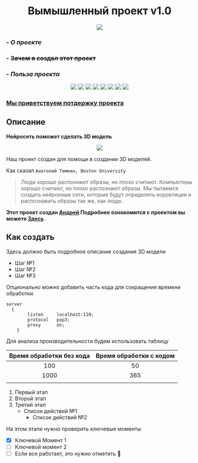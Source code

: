 <h1 align="center">Вымышленный проект v1.0</h1>

<p align="center">
<img src="https://www.ixbt.com/img/n1/news/2022/3/2/1920x1080-1920x1080-a3545a9d33a4_large.png"></p>

### - *О проекте*
### - ~~Зачем я создал этот проект~~
### - ***Польза проекта***

</h2>


<p align="center">
  
<img src="https://img.shields.io/npm/dy/silentlad">
<img src="https://img.shields.io/badge/made%20by-silentlad-blue.svg" >
<img src="https://img.shields.io/badge/vue-2.2.4-green.svg">
<img src="https://badges.frapsoft.com/os/v1/open-source.svg?v=103" >

<img src="https://img.shields.io/github/stars/silent-lad/VueSolitaire.svg?style=flat">
<img src="https://img.shields.io/github/languages/top/silent-lad/VueSolitaire.svg">
<img src="https://img.shields.io/github/issues/silent-lad/VueSolitaire.svg">
<img src="https://img.shields.io/badge/PRs-welcome-brightgreen.svg?style=flat">
</p>
</h2>

### [Мы приветствуем потдержку проекта](https://github.com/silent-lad/VueSolitaire/blob/master/CONTRIBUTING.md)
## Описание
**Нейросеть поможет сделать 3D модель**
<p align="center">
<img src="https://media.giphy.com/media/4zFuOaEKf1Ll6/giphy.gif"></p>

Наш проект создан для помощи в создании 3D моделей.

Как сказал `Анатолий Темкин, Boston University`
> Люди хорошо распознают образы, но плохо считают. Компьютеры хорошо считают, но плохо распознают образы. Мы пытаемся создать нейронные сети, которые будут определять корреляции и распознавать образы так же, как люди.

**Этот проект создан [Андрей](https://gitlab.rebrainme.com/slashev83_at_mail_ru) Подробнее ознокомится с проектом вы можете [Здесь](https://gitlab.rebrainme.com/devops_users_repos/3768/rebrain-devops-task1)** .
## Как создать
Здесь должно быть подробное описание создания 3D модели
- Шаг №1
- Шаг №2
- Шаг №3

Опционально можно добавить часть кода для сокращения времени обработки
```
server
  {
		listen     localhost:110;
		protocol   pop3;
		proxy      on;
	}

```

Для анализа производительности будем использовать таблицу

|Время обработки без кода | Время обработки с кодом  |
| :----------------------:| :-----------------------:|
|          100            |            50            |
|         1000            |           365            |
|                         |                          | 


1. Первый этап
2. Второй этап
3. Третий этап
     - Список действий №1
       - Список действий №2

На этом этапе нужно проверить ключевые моменты
- [x] Ключевой Момент 1
- [ ] Ключевой момент 2
- [ ] Если все работает, это нужно отметить :tada:
